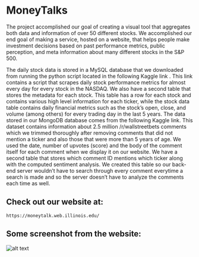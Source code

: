 # MoneyTalks
The project accomplished our goal of creating a visual tool that aggregates both data and information of over 50 different stocks. We accomplished our end goal of making a service, hosted on a website, that helps people make investment decisions based on past performance metrics, public perception, and meta information about many different stocks in the S&amp;P 500.

The daily stock data is stored in a MySQL database that we downloaded from running the python script located in the following Kaggle link . This link contains a script that scrapes daily stock performance metrics for almost every day for every stock in the NASDAQ. We also have a second table that stores the metadata for each stock. This table has a row for each stock and contains various high level information for each ticker, while the stock data table contains daily financial metrics such as the stock’s open, close, and volume (among others) for every trading day in the last 5 years. 
The data stored in our MongoDB database comes from the following Kaggle link.
This dataset contains information about 2.5 million /r/wallstreetbets comments which we trimmed thoroughly after removing comments that did not mention a ticker and also those that were more than 5 years of age. We used the date, number of upvotes (score) and the body of the comment itself for each comment when we display it on our website. We have a second table that stores which comment ID mentions which ticker along with the computed sentiment analysis. We created this table so our back-end server wouldn’t have to search through every comment everytime a search is made and so the server doesn’t have to analyze the comments each time as well. 


<h2>Check out our website at:</h2>

```
https://moneytalk.web.illinois.edu/
```

<h2>Some screenshot from the website:</h2>

![alt text](https://github.com/michaelwong753/MoneyTalks/blob/main/ex1.png)

